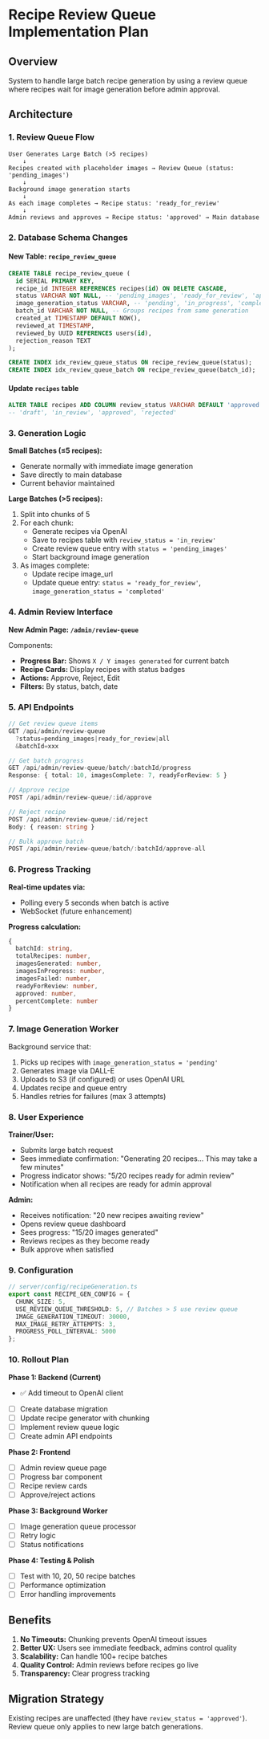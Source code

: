 # Recipe Review Queue Implementation Plan

## Overview
System to handle large batch recipe generation by using a review queue where recipes wait for image generation before admin approval.

## Architecture

### 1. Review Queue Flow

```
User Generates Large Batch (>5 recipes)
    ↓
Recipes created with placeholder images → Review Queue (status: 'pending_images')
    ↓
Background image generation starts
    ↓
As each image completes → Recipe status: 'ready_for_review'
    ↓
Admin reviews and approves → Recipe status: 'approved' → Main database
```

### 2. Database Schema Changes

#### New Table: `recipe_review_queue`
```sql
CREATE TABLE recipe_review_queue (
  id SERIAL PRIMARY KEY,
  recipe_id INTEGER REFERENCES recipes(id) ON DELETE CASCADE,
  status VARCHAR NOT NULL, -- 'pending_images', 'ready_for_review', 'approved', 'rejected'
  image_generation_status VARCHAR, -- 'pending', 'in_progress', 'completed', 'failed'
  batch_id VARCHAR NOT NULL, -- Groups recipes from same generation
  created_at TIMESTAMP DEFAULT NOW(),
  reviewed_at TIMESTAMP,
  reviewed_by UUID REFERENCES users(id),
  rejection_reason TEXT
);

CREATE INDEX idx_review_queue_status ON recipe_review_queue(status);
CREATE INDEX idx_review_queue_batch ON recipe_review_queue(batch_id);
```

#### Update `recipes` table
```sql
ALTER TABLE recipes ADD COLUMN review_status VARCHAR DEFAULT 'approved';
-- 'draft', 'in_review', 'approved', 'rejected'
```

### 3. Generation Logic

**Small Batches (≤5 recipes):**
- Generate normally with immediate image generation
- Save directly to main database
- Current behavior maintained

**Large Batches (>5 recipes):**
1. Split into chunks of 5
2. For each chunk:
   - Generate recipes via OpenAI
   - Save to recipes table with `review_status = 'in_review'`
   - Create review queue entry with `status = 'pending_images'`
   - Start background image generation
3. As images complete:
   - Update recipe image_url
   - Update queue entry: `status = 'ready_for_review'`, `image_generation_status = 'completed'`

### 4. Admin Review Interface

**New Admin Page: `/admin/review-queue`**

Components:
- **Progress Bar:** Shows `X / Y images generated` for current batch
- **Recipe Cards:** Display recipes with status badges
- **Actions:** Approve, Reject, Edit
- **Filters:** By status, batch, date

### 5. API Endpoints

```typescript
// Get review queue items
GET /api/admin/review-queue
  ?status=pending_images|ready_for_review|all
  &batchId=xxx

// Get batch progress
GET /api/admin/review-queue/batch/:batchId/progress
Response: { total: 10, imagesComplete: 7, readyForReview: 5 }

// Approve recipe
POST /api/admin/review-queue/:id/approve

// Reject recipe
POST /api/admin/review-queue/:id/reject
Body: { reason: string }

// Bulk approve batch
POST /api/admin/review-queue/batch/:batchId/approve-all
```

### 6. Progress Tracking

**Real-time updates via:**
- Polling every 5 seconds when batch is active
- WebSocket (future enhancement)

**Progress calculation:**
```typescript
{
  batchId: string,
  totalRecipes: number,
  imagesGenerated: number,
  imagesInProgress: number,
  imagesFailed: number,
  readyForReview: number,
  approved: number,
  percentComplete: number
}
```

### 7. Image Generation Worker

Background service that:
1. Picks up recipes with `image_generation_status = 'pending'`
2. Generates image via DALL-E
3. Uploads to S3 (if configured) or uses OpenAI URL
4. Updates recipe and queue entry
5. Handles retries for failures (max 3 attempts)

### 8. User Experience

**Trainer/User:**
- Submits large batch request
- Sees immediate confirmation: "Generating 20 recipes... This may take a few minutes"
- Progress indicator shows: "5/20 recipes ready for admin review"
- Notification when all recipes are ready for admin approval

**Admin:**
- Receives notification: "20 new recipes awaiting review"
- Opens review queue dashboard
- Sees progress: "15/20 images generated"
- Reviews recipes as they become ready
- Bulk approve when satisfied

### 9. Configuration

```typescript
// server/config/recipeGeneration.ts
export const RECIPE_GEN_CONFIG = {
  CHUNK_SIZE: 5,
  USE_REVIEW_QUEUE_THRESHOLD: 5, // Batches > 5 use review queue
  IMAGE_GENERATION_TIMEOUT: 30000,
  MAX_IMAGE_RETRY_ATTEMPTS: 3,
  PROGRESS_POLL_INTERVAL: 5000
};
```

### 10. Rollout Plan

**Phase 1: Backend (Current)**
- ✅ Add timeout to OpenAI client
- [ ] Create database migration
- [ ] Update recipe generator with chunking
- [ ] Implement review queue logic
- [ ] Create admin API endpoints

**Phase 2: Frontend**
- [ ] Admin review queue page
- [ ] Progress bar component
- [ ] Recipe review cards
- [ ] Approve/reject actions

**Phase 3: Background Worker**
- [ ] Image generation queue processor
- [ ] Retry logic
- [ ] Status notifications

**Phase 4: Testing & Polish**
- [ ] Test with 10, 20, 50 recipe batches
- [ ] Performance optimization
- [ ] Error handling improvements

## Benefits

1. **No Timeouts:** Chunking prevents OpenAI timeout issues
2. **Better UX:** Users see immediate feedback, admins control quality
3. **Scalability:** Can handle 100+ recipe batches
4. **Quality Control:** Admin reviews before recipes go live
5. **Transparency:** Clear progress tracking

## Migration Strategy

Existing recipes are unaffected (they have `review_status = 'approved'`).
Review queue only applies to new large batch generations.
